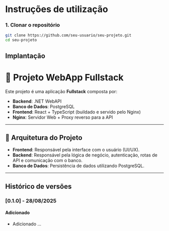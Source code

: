 # Instruções de utilização

### 1. Clonar o repositório
```bash
git clone https://github.com/seu-usuario/seu-projeto.git
cd seu-projeto
```

## Implantação

# 🚀 Projeto WebApp Fullstack

Este projeto é uma aplicação **Fullstack** composta por:

- **Backend**: .NET WebAPI  
- **Banco de Dados**: PostgreSQL  
- **Frontend**: React + TypeScript (buildado e servido pelo Nginx)  
- **Nginx**: Servidor Web + Proxy reverso para a API  

---

## 📌 Arquitetura do Projeto

- **Frontend**: Responsável pela interface com o usuário (UI/UX).  
- **Backend**: Responsável pela lógica de negócio, autenticação, rotas de API e comunicação com o banco.  
- **Banco de Dados**: Persistência de dados utilizando PostgreSQL.  
---

## Histórico de versões

### [0.1.0] - 28/08/2025
#### Adicionado
- Adicionado ...

